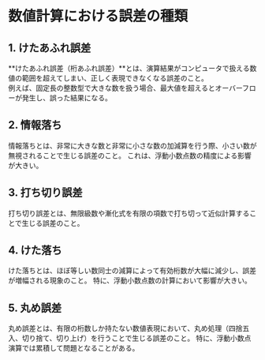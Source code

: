# 数値計算における誤差の種類

## 1. けたあふれ誤差
**けたあふれ誤差（桁あふれ誤差）**とは、演算結果がコンピュータで扱える数値の範囲を超えてしまい、正しく表現できなくなる誤差のこと。  
例えば、固定長の整数型で大きな数を扱う場合、最大値を超えるとオーバーフローが発生し、誤った結果になる。

## 2. 情報落ち
情報落ちとは、非常に大きな数と非常に小さな数の加減算を行う際、小さい数が無視されることで生じる誤差のこと。
これは、浮動小数点数の精度による影響が大きい。

## 3. 打ち切り誤差
打ち切り誤差とは、無限級数や漸化式を有限の項数で打ち切って近似計算することで生じる誤差のこと。

## 4. けた落ち
けた落ちとは、ほぼ等しい数同士の減算によって有効桁数が大幅に減少し、誤差が増幅される現象のこと。
特に、浮動小数点数の計算において影響が大きい。


## 5. 丸め誤差
丸め誤差とは、有限の桁数しか持たない数値表現において、丸め処理（四捨五入、切り捨て、切り上げ）を行うことで生じる誤差のこと。
特に、浮動小数点演算では累積して問題となることがある。